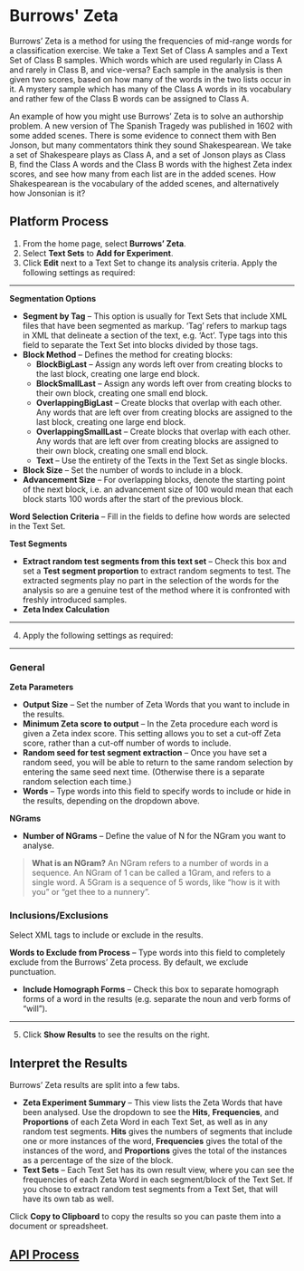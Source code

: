 # Burrows' Zeta

Burrows’ Zeta is a method for using the frequencies of mid-range words for a classification exercise. We take a Text Set of Class A samples and a Text Set of Class B samples. Which words which are used regularly in Class A and rarely in Class B, and vice-versa? Each sample in the analysis is then given two scores, based on how many of the words in the two lists occur in it.  A mystery sample which has many of the Class A words in its vocabulary and rather few of the Class B words can be assigned to Class A.

An example of how you might use Burrows’ Zeta is to solve an authorship problem. A new version of The Spanish Tragedy was published in 1602 with some added scenes. There is some evidence to connect them with Ben Jonson, but many commentators think they sound Shakespearean. We take a set of Shakespeare plays as Class A, and a set of Jonson plays as Class B, find the Class A words and the Class B words with the highest Zeta index scores, and see how many from each list are in the added scenes. How Shakespearean is the vocabulary of the added scenes, and alternatively how Jonsonian is it?

## Platform Process

1.	From the home page, select **Burrows’ Zeta**.
2.	Select **Text Sets** to **Add for Experiment**.
3.	Click **Edit** next to a Text Set to change its analysis criteria. Apply the following settings as required:
***
**Segmentation Options**

- **Segment by Tag** – This option is usually for Text Sets that include XML files that have been segmented as markup. ‘Tag’ refers to markup tags in XML that delineate a section of the text, e.g. ‘Act’. Type tags into this field to separate the Text Set into blocks divided by those tags.
- **Block Method** – Defines the method for creating blocks:
  - **BlockBigLast** – Assign any words left over from creating blocks to the last block, creating one large end block.
  - **BlockSmallLast** – Assign any words left over from creating blocks to their own block, creating one small end block.
  - **OverlappingBigLast** – Create blocks that overlap with each other. Any words that are left over from creating blocks are assigned to the last block, creating one large end block.
  - **OverlappingSmallLast** – Create blocks that overlap with each other. Any words that are left over from creating blocks are assigned to their own block, creating one small end block.
  - **Text** – Use the entirety of the Texts in the Text Set as single blocks.
- **Block Size** – Set the number of words to include in a block.
- **Advancement Size** – For overlapping blocks, denote the starting point of the next block, i.e. an advancement size of 100 would mean that each block starts 100 words after the start of the previous block.

**Word Selection Criteria** – Fill in the fields to define how words are selected in the Text Set.

**Test Segments**

- **Extract random test segments from this text set** – Check this box and set a **Test segment proportion** to extract random segments to test. The extracted segments play no part in the selection of the words for the analysis so are a genuine test of the method where it is confronted with freshly introduced samples. 
- **Zeta Index Calculation**
***
4.	Apply the following settings as required:
***
### General

**Zeta Parameters**

- **Output Size** – Set the number of Zeta Words that you want to include in the results.
- **Minimum Zeta score to output** – In the Zeta procedure each word is given a Zeta index score. This setting allows you to set a cut-off Zeta score, rather than a cut-off number of words to include.
- **Random seed for test segment extraction** – Once you have set a random seed, you will be able to return to the same random selection by entering the same seed next time. (Otherwise there is a separate random selection each time.)
- **Words** – Type words into this field to specify words to include or hide in the results, depending on the dropdown above.

**NGrams**

- **Number of NGrams** – Define the value of N for the NGram you want to analyse.

> **What is an NGram?** An NGram refers to a number of words in a sequence. An NGram of 1 can be called a 1Gram, and refers to a single word. A 5Gram is a sequence of 5 words, like “how is it with you” or “get thee to a nunnery”.

### Inclusions/Exclusions

Select XML tags to include or exclude in the results.

**Words to Exclude from Process** – Type words into this field to completely exclude from the Burrows’ Zeta process. By default, we exclude punctuation.

- **Include Homograph Forms** – Check this box to separate homograph forms of a word in the results (e.g. separate the noun and verb forms of “will”).
***
5.	Click **Show Results** to see the results on the right.

## Interpret the Results

Burrows’ Zeta results are split into a few tabs.

- **Zeta Experiment Summary** – This view lists the Zeta Words that have been analysed. Use the dropdown to see the **Hits**, **Frequencies**, and **Proportions** of each Zeta Word in each Text Set, as well as in any random test segments. **Hits** gives the numbers of segments that include one or more instances of the word, **Frequencies** gives the total of the instances of the word, and **Proportions** gives the total of the instances as a percentage of the size of the block.
- **Text Sets** – Each Text Set has its own result view, where you can see the frequencies of each Zeta Word in each segment/block of the Text Set. If you chose to extract random test segments from a Text Set, that will have its own tab as well.

Click **Copy to Clipboard** to copy the results so you can paste them into a document or spreadsheet.


## [API Process](https://systemik-solutions.github.io/sia_site/7.%20API%20Documentation/API%20Documentation.html#burrows-zeta) 

